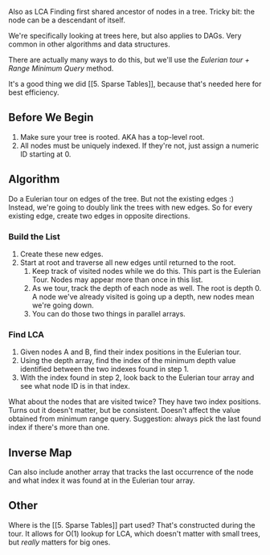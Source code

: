 Also as LCA
Finding first shared ancestor of nodes in a tree.
Tricky bit: the node can be a descendant of itself.

We're specifically looking at trees here, but also applies to DAGs.
Very common in other algorithms and data structures.

There are actually many ways to do this, but we'll use the *Eulerian tour + Range Minimum Query* method.

It's a good thing we did [[5. Sparse Tables]], because that's needed here for best efficiency.

## Before We Begin
1. Make sure your tree is rooted. AKA has a top-level root.
2. All nodes must be uniquely indexed. If they're not, just assign a numeric ID starting at 0.

## Algorithm
Do a Eulerian tour on edges of the tree.
But not the existing edges :)
Instead, we're going to doubly link the trees with new edges. So for every existing edge, create two edges in opposite directions.

### Build the List
1. Create these new edges.
2. Start at root and traverse all new edges until returned to the root.
	1. Keep track of visited nodes while we do this. This part is the Eulerian Tour. Nodes may appear more than once in this list.
	2. As we tour, track the depth of each node as well. The root is depth 0. A node we've already visited is going up a depth, new nodes mean we're going down.
	3. You can do those two things in parallel arrays.

### Find LCA
1. Given nodes A and B, find their index positions in the Eulerian tour.
2. Using the depth array, find the index of the minimum depth value identified between the two indexes found in step 1.
3. With the index found in step 2, look back to the Eulerian tour array and see what node ID is in that index.

What about the nodes that are visited twice? They have two index positions.
Turns out it doesn't matter, but be consistent. Doesn't affect the value obtained from minimum range query.
Suggestion: always pick the last found index if there's more than one.

## Inverse Map
Can also include another array that tracks the last occurrence of the node and what index it was found at in the Eulerian tour array.

## Other
Where is the [[5. Sparse Tables]] part used? That's constructed during the tour. It allows for O(1) lookup for LCA, which doesn't matter with small trees, but *really* matters for big ones.
